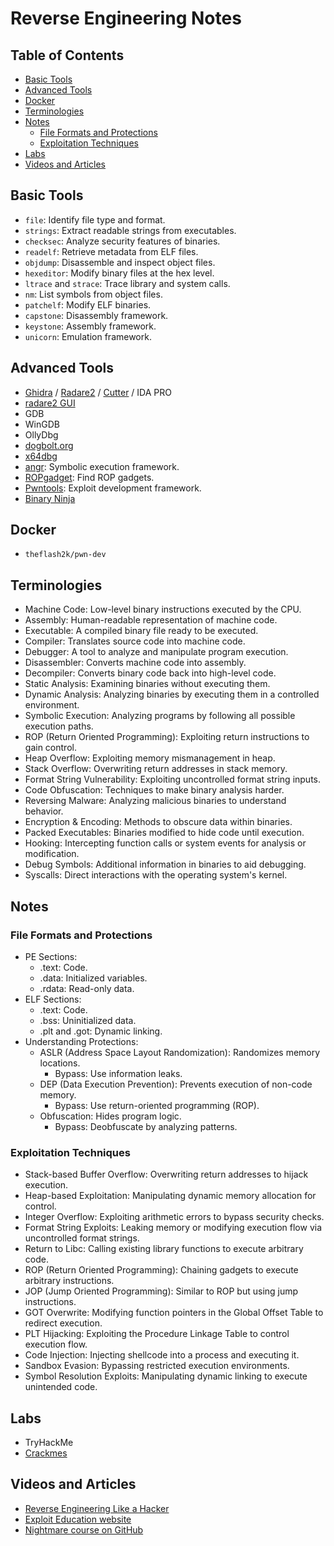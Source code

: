 # Reverse Engineering Notes

## Table of Contents
- [Basic Tools](#basic-tools)
- [Advanced Tools](#advanced-tools)
- [Docker](#docker)
- [Terminologies](#terminologies)
- [Notes](#notes)
  - [File Formats and Protections](#file-formats-and-protections)
  - [Exploitation Techniques](#exploitation-techniques)
- [Labs](#labs)
- [Videos and Articles](#videos-and-articles)

## Basic Tools
- `file`: Identify file type and format.
- `strings`: Extract readable strings from executables.
- `checksec`: Analyze security features of binaries.
- `readelf`: Retrieve metadata from ELF files.
- `objdump`: Disassemble and inspect object files.
- `hexeditor`: Modify binary files at the hex level.
- `ltrace` and `strace`: Trace library and system calls.
- `nm`: List symbols from object files.
- `patchelf`: Modify ELF binaries.
- `capstone`: Disassembly framework.
- `keystone`: Assembly framework.
- `unicorn`: Emulation framework.

## Advanced Tools
- [Ghidra](https://github.com/NationalSecurityAgency/ghidra) / [Radare2](https://github.com/radareorg/radare2) / [Cutter](https://github.com/rizinorg/cutter) / IDA PRO
- [radare2 GUI](https://github.com/radareorg/iaito)
- GDB
- WinGDB
- OllyDbg
- [dogbolt.org](https://dogbolt.org)
- [x64dbg](https://x64dbg.com/)
- [angr](https://github.com/angr/angr): Symbolic execution framework.
- [ROPgadget](https://github.com/JonathanSalwan/ROPgadget): Find ROP gadgets.
- [Pwntools](https://github.com/Gallopsled/pwntools): Exploit development framework.
- [Binary Ninja](https://binary.ninja/)

## Docker
- `theflash2k/pwn-dev`

## Terminologies
- Machine Code: Low-level binary instructions executed by the CPU.
- Assembly: Human-readable representation of machine code.
- Executable: A compiled binary file ready to be executed.
- Compiler: Translates source code into machine code.
- Debugger: A tool to analyze and manipulate program execution.
- Disassembler: Converts machine code into assembly.
- Decompiler: Converts binary code back into high-level code.
- Static Analysis: Examining binaries without executing them.
- Dynamic Analysis: Analyzing binaries by executing them in a controlled environment.
- Symbolic Execution: Analyzing programs by following all possible execution paths.
- ROP (Return Oriented Programming): Exploiting return instructions to gain control.
- Heap Overflow: Exploiting memory mismanagement in heap.
- Stack Overflow: Overwriting return addresses in stack memory.
- Format String Vulnerability: Exploiting uncontrolled format string inputs.
- Code Obfuscation: Techniques to make binary analysis harder.
- Reversing Malware: Analyzing malicious binaries to understand behavior.
- Encryption & Encoding: Methods to obscure data within binaries.
- Packed Executables: Binaries modified to hide code until execution.
- Hooking: Intercepting function calls or system events for analysis or modification.
- Debug Symbols: Additional information in binaries to aid debugging.
- Syscalls: Direct interactions with the operating system's kernel.

## Notes
### File Formats and Protections
- PE Sections:
  - .text: Code.
  - .data: Initialized variables.
  - .rdata: Read-only data.
- ELF Sections:
  - .text: Code.
  - .bss: Uninitialized data.
  - .plt and .got: Dynamic linking.
- Understanding Protections:
  - ASLR (Address Space Layout Randomization): Randomizes memory locations.
    - Bypass: Use information leaks.
  - DEP (Data Execution Prevention): Prevents execution of non-code memory.
    - Bypass: Use return-oriented programming (ROP).
  - Obfuscation: Hides program logic.
    - Bypass: Deobfuscate by analyzing patterns.

### Exploitation Techniques
- Stack-based Buffer Overflow: Overwriting return addresses to hijack execution.
- Heap-based Exploitation: Manipulating dynamic memory allocation for control.
- Integer Overflow: Exploiting arithmetic errors to bypass security checks.
- Format String Exploits: Leaking memory or modifying execution flow via uncontrolled format strings.
- Return to Libc: Calling existing library functions to execute arbitrary code.
- ROP (Return Oriented Programming): Chaining gadgets to execute arbitrary instructions.
- JOP (Jump Oriented Programming): Similar to ROP but using jump instructions.
- GOT Overwrite: Modifying function pointers in the Global Offset Table to redirect execution.
- PLT Hijacking: Exploiting the Procedure Linkage Table to control execution flow.
- Code Injection: Injecting shellcode into a process and executing it.
- Sandbox Evasion: Bypassing restricted execution environments.
- Symbol Resolution Exploits: Manipulating dynamic linking to execute unintended code.

## Labs
- TryHackMe
- [Crackmes](https://crackmes.one/)

## Videos and Articles
- [Reverse Engineering Like a Hacker](https://youtu.be/-__qkpSk_rg)
- [Exploit Education website](https://exploit.education/)
- [Nightmare course on GitHub](https://guyinatuxedo.github.io/)
